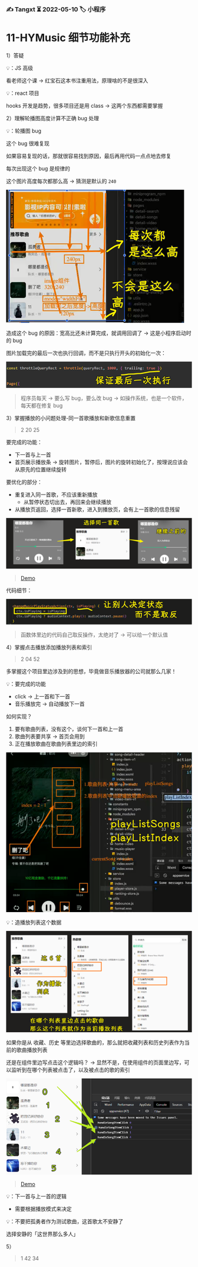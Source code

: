 ### ✍️ Tangxt ⏳ 2022-05-10 🏷️ 小程序

# 11-HYMusic 细节功能补充

1）答疑

💡：JS 高级

看老师这个课 -> 红宝石这本书注重用法，原理啥的不是很深入

💡：react 项目

hooks 开发是趋势，很多项目还是用 class -> 这两个东西都需要掌握

2）理解轮播图高度计算不正确 bug 处理

💡：轮播图 bug

这个 bug 很难复现

如果容易复现的话，那就很容易找到原因，最后再用代码一点点地去修复

每次出现这个 bug 是规律的

这个图片高度每次都那么高 -> 猜测是默认的 `240`

![高度](assets/img/2022-05-10-13-13-18.png)

造成这个 bug 的原因：宽高比还未计算完成，就调用回调了 -> 这是小程序启动时的 bug

图片加载完的最后一次也执行回调，而不是只执行开头的初始化一次：

![解决 bug](assets/img/2022-05-10-18-34-13.png)

> 程序员每天 -> 要么写 bug，要么改 bug -> 如操作系统，也是一个软件，每天都在修复 bug

3）掌握播放的小问题处理-同一首歌播放和新歌信息重置

> 2 20 25

要完成的功能：

- 下一首与上一首
- 首页展示播放条 -> 旋转图片，暂停后，图片的旋转初始化了，按理说应该会从原先的位置继续旋转

要优化的部分：

- 重复进入同一首歌，不应该重新播放
  - 从暂停状态切出去，再回来会继续播放
- 从播放页返回，选择一首新歌，进入到播放页，会有上一首歌的信息残留

![优化](assets/img/2022-05-10-20-10-25.png)

> [Demo](https://github.com/ppambler/QQMusic/commit/5228ab9)

代码细节：

![细节](assets/img/2022-05-10-19-45-11.png)

> 函数体里边的代码自己取反操作，太绝对了 -> 可以给一个默认值

4）掌握点击播放添加播放列表和索引

> 2 04 52

多掌握这个项目里边涉及到的思想，毕竟做音乐播放器的公司就那么几家！

💡：要完成的功能

- click -> 上一首和下一首
- 音乐播放完 -> 自动播放下一首

如何实现？

1. 要有歌曲列表，没有这个，谈何下一首和上一首
2. 歌曲列表要共享 -> 首页会用到
3. 正在播放歌曲在歌曲列表里边的索引

![实现](assets/img/2022-05-10-20-30-38.png)

💡：造播放列表这个数据

![播放列表](assets/img/2022-05-10-20-52-03.png)

如果你是从 收藏、历史 等里边选择歌曲的，那么就把收藏列表和历史列表作为当前的歌曲播放列表

还是在组件里边写点击这个逻辑吗？ -> 显然不是，在使用组件的页面里边写，可以监听到在哪个列表被点击了，以及被点击的歌的索引

![播放列表数据](assets/img/2022-05-10-21-33-47.png)

> [Demo](https://github.com/ppambler/QQMusic/commit/f70aa9c)

💡：下一首与上一首的逻辑

- 需要根据播放模式来决定

💡：不要把孤勇者作为测试歌曲，这首歌太不安静了

选择安静的「这世界那么多人」

5）

> 1 42 34
